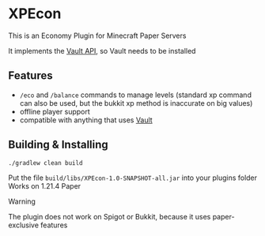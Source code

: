 # XPEcon
This is an Economy Plugin for Minecraft Paper Servers

It implements the [Vault API](https://www.spigotmc.org/resources/vault.34315/), so Vault needs to be installed

## Features
- `/eco` and `/balance` commands to manage levels (standard xp command can also be used, but the bukkit xp method is inaccurate on big values)
- offline player support
- compatible with anything that uses [Vault](https://www.spigotmc.org/resources/vault.34315/)

## Building & Installing
```shell
./gradlew clean build
```
Put the file `build/libs/XPEcon-1.0-SNAPSHOT-all.jar` into your plugins folder
Works on 1.21.4 Paper

> [!WARNING]
> The plugin does not work on Spigot or Bukkit, because it uses paper-exclusive features